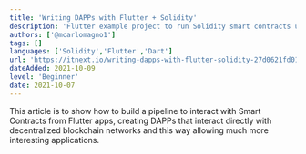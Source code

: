 ```yaml
---
title: 'Writing DAPPs with Flutter + Solidity'
description: 'Flutter example project to run Solidity smart contracts using web3Dart library'
authors: ['@mcarlomagno1']
tags: []
languages: ['Solidity','Flutter','Dart']
url: 'https://itnext.io/writing-dapps-with-flutter-solidity-27d0621fd01'
dateAdded: 2021-10-09
level: 'Beginner'
date: 2021-10-07
---
```


This article is to show how to build a pipeline to interact with Smart Contracts from Flutter apps, creating DAPPs that interact directly with decentralized blockchain networks and this way allowing much more interesting applications.